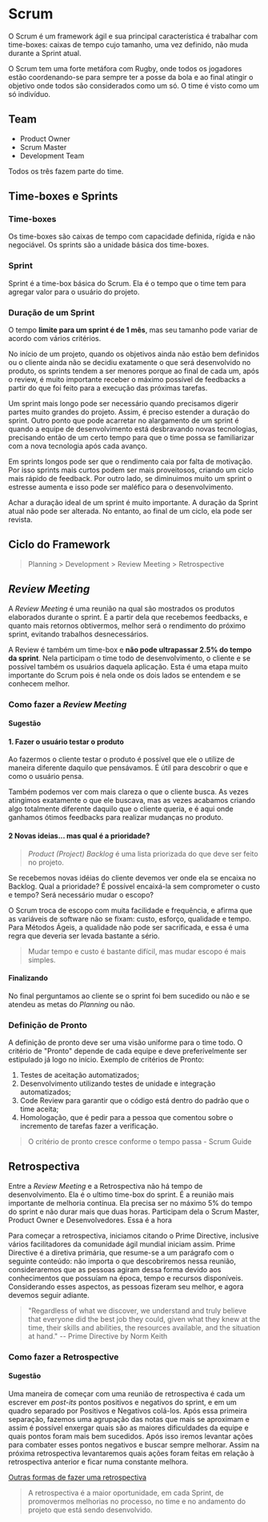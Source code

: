 # Scrum

O Scrum é um framework ágil e sua principal característica é trabalhar com time-boxes: caixas de tempo cujo tamanho, uma vez definido, não muda durante a Sprint atual.

O Scrum tem uma forte metáfora com Rugby, onde todos os jogadores estão coordenando-se para sempre ter a posse da bola e ao final atingir o objetivo onde todos são considerados como um só. O time é visto como um só indivíduo.

## Team
* Product Owner
* Scrum Master
* Development Team

Todos os três fazem parte do time.

## Time-boxes e Sprints

### Time-boxes

Os time-boxes são caixas de tempo com capacidade definida, rígida e não negociável. Os sprints são a unidade básica dos time-boxes.

### Sprint

Sprint é a time-box básica do Scrum. Ela é o tempo que o time tem para agregar valor para o usuário do projeto.

### Duração de um Sprint

O tempo __limite para um sprint é de 1 mês__, mas seu tamanho pode variar de acordo com vários critérios.

No início de um projeto, quando os objetivos ainda não estão bem definidos ou o cliente ainda não se decidiu exatamente o que será desenvolvido no produto, os sprints tendem a ser menores porque ao final de cada um, após o review, é muito importante receber o máximo possível de feedbacks a partir do que foi feito para a execução das próximas tarefas.

Um sprint mais longo pode ser necessário quando precisamos digerir partes muito grandes do projeto. Assim, é preciso estender a duração do sprint. Outro ponto que pode acarretar no alargamento de um sprint é quando a equipe de desenvolvimento está desbravando novas tecnologias, precisando então de um certo tempo para que o time possa se familiarizar com a nova tecnologia após cada avanço.

Em sprints longos pode ser que o rendimento caia por falta de motivação. Por isso sprints mais curtos podem ser mais proveitosos, criando um ciclo mais rápido de feedback. Por outro lado, se diminuimos muito um sprint o estresse aumenta e isso pode ser maléfico para o desenvolvimento.

Achar a duração ideal de um sprint é muito importante. A duração da Sprint atual não pode ser alterada. No entanto, ao final de um ciclo, ela pode ser revista.

## Ciclo do Framework

>Planning > Development > Review Meeting > Retrospective

## *Review Meeting*

A *Review Meeting* é uma reunião na qual são mostrados os produtos elaborados durante o sprint. É a partir dela que recebemos feedbacks, e quanto mais retornos obtivermos, melhor será o rendimento do próximo sprint, evitando trabalhos desnecessários.

A Review é também um time-box e __não pode ultrapassar 2.5% do tempo da sprint__. Nela participam o time todo de desenvolvimento, o cliente e se possível também os usuários daquela aplicação. Esta é uma etapa muito importante do Scrum pois é nela onde os dois lados se entendem e se conhecem melhor.

### Como fazer a *Review Meeting*

#### Sugestão

#### 1. Fazer o usuário testar o produto

Ao fazermos o cliente testar o produto é possível que ele o utilize de maneira diferente daquilo que pensávamos. É útil para descobrir o que e como o usuário pensa.

Também podemos ver com mais clareza o que o cliente busca. As vezes atingimos exatamente o que ele buscava, mas as vezes acabamos criando algo totalmente diferente daquilo que o cliente queria, e é aqui onde ganhamos ótimos feedbacks para realizar mudanças no produto.

#### 2 Novas ideias... mas qual é a prioridade?

>*Product (Project) Backlog* é uma lista priorizada do que deve ser feito no projeto.

 Se recebemos novas idéias do cliente devemos ver onde ela se encaixa no Backlog. Qual a prioridade? É possível encaixá-la sem comprometer o custo e tempo? Será necessário mudar o escopo?

O Scrum troca de escopo com muita facilidade e frequência, e afirma que as variáveis de software não se fixam: custo, esforço, qualidade e tempo. Para Métodos Ágeis, a qualidade não pode ser sacrificada, e essa é uma regra que deveria ser levada bastante a sério.

>Mudar tempo e custo é bastante difícil, mas mudar escopo é mais simples.

#### Finalizando

No final perguntamos ao cliente se o sprint foi bem sucedido ou não e se atendeu as metas do *Planning* ou não.

### Definição de Pronto

A definição de pronto deve ser uma visão uniforme para o time todo. O critério de "Pronto" depende de cada equipe e deve preferívelmente ser estipulado já logo no início. Exemplo de critérios de Pronto:

1. Testes de aceitação automatizados;
2. Desenvolvimento utilizando testes de unidade e integração automatizados;
3. Code Review para garantir que o código está dentro do padrão que o time aceita;
4. Homologação, que é pedir para a pessoa que comentou sobre o incremento de tarefas fazer a verificação.

>O critério de pronto cresce conforme o tempo passa - Scrum Guide

## Retrospectiva

Entre a *Review Meeting* e a Retrospectiva não há tempo de desenvolvimento. Ela é o ultimo time-box do sprint. É a reunião mais importante de melhoria contínua. Ela precisa ser no máximo 5% do tempo do sprint e não durar mais que duas horas. Participam dela o Scrum Master, Product Owner e Desenvolvedores. Essa é a hora 

Para começar a retrospectiva, iniciamos citando o Prime Directive, inclusive vários facilitadores da comunidade ágil mundial iniciam assim. Prime Directive é a diretiva primária, que resume-se a um parágrafo com o seguinte conteúdo: não importa o que descobriremos nessa reunião, consideraremos que as pessoas agiram dessa forma devido aos conhecimentos que possuíam na época, tempo e recursos disponíveis. Considerando esses aspectos, as pessoas fizeram seu melhor, e agora devemos seguir adiante.

>"Regardless of what we discover, we understand and truly believe that everyone did the best job they could, given what they knew at the time, their skills and abilities, the resources available, and the situation at hand." -- Prime Directive by Norm Keith

### Como fazer a Retrospective

#### Sugestão

Uma maneira de começar com uma reunião de retrospectiva é cada um escrever em *post-its* pontos positivos e negativos do sprint, e em um quadro separado por Positivos e Negativos colá-los. Após essa primeira separação, fazemos uma agrupação das notas que mais se aproximam e assim é possível enxergar quais são as maiores dificuldades da equipe e quais pontos foram mais bem sucedidos. Após isso iremos levantar ações para combater esses pontos negativos e buscar sempre melhorar. Assim na próxima retrospectiva levantaremos quais ações foram feitas em relação à retrospectiva anterior e ficar numa constante melhora.

[Outras formas de fazer uma retrospectiva](http://www.funretrospectives.com/)

>A retrospectiva é a maior oportunidade, em cada Sprint, de promovermos melhorias no processo, no time e no andamento do projeto que está sendo desenvolvido.